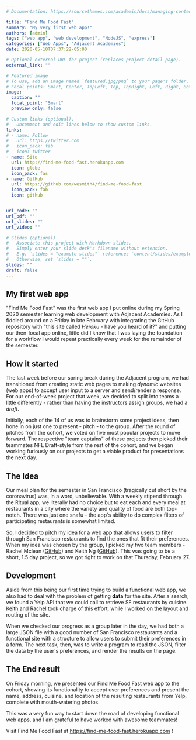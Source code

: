 ```yaml
---
# Documentation: https://sourcethemes.com/academic/docs/managing-content/

title: "Find Me Food Fast"
summary: "My very first web app!"
authors: [admin]
tags: ["web app", "web development", "NodeJS", "express"]
categories: ["Web Apps", "Adjacent Academies"]
date: 2020-05-10T07:37:22-05:00

# Optional external URL for project (replaces project detail page).
external_link: ""

# Featured image
# To use, add an image named `featured.jpg/png` to your page's folder.
# Focal points: Smart, Center, TopLeft, Top, TopRight, Left, Right, BottomLeft, Bottom, BottomRight.
image:
  caption: ""
  focal_point: "Smart"
  preview_only: false

# Custom links (optional).
#   Uncomment and edit lines below to show custom links.
links:
# - name: Follow
#   url: https://twitter.com
#   icon_pack: fab
#   icon: twitter
- name: Site
  url: http://find-me-food-fast.herokuapp.com
  icon: globe
  icon_pack: fas
- name: GitHub
  url: https://github.com/wesmith4/find-me-food-fast
  icon_pack: fab
  icon: github


url_code: ""
url_pdf: ""
url_slides: ""
url_video: ""

# Slides (optional).
#   Associate this project with Markdown slides.
#   Simply enter your slide deck's filename without extension.
#   E.g. `slides = "example-slides"` references `content/slides/example-slides.md`.
#   Otherwise, set `slides = ""`.
slides: ""
draft: false
---
```


## My first web app
"Find Me Food Fast" was the first web app I put online during my Spring 2020 semester learning web development with Adjacent Academies.  As I fiddled around on a Friday in late February with integrating the GitHub repository with "this site called _Heroku_ - have you heard of it?" and putting our then-local app online, little did I know that I was laying the foundation for a workflow I would repeat practically every week for the remainder of the semester.

## How it started
The last week before our spring break during the Adjacent program, we had transitioned from creating static web pages to making _dynamic_ websites (web apps) to accept user input to a server and send/render a response. For our end-of-week project that week, we decided to split into teams a little differently - rather than having the instructors assign groups, we had a _draft_.

Initially, each of the 14 of us was to brainstorm some project ideas, then hone in on just one to present - pitch - to the group.  After the round of pitches from the cohort, we voted on five most popular projects to move forward.  The respective "team captains" of these projects then picked their teammates NFL Draft-style from the rest of the cohort, and we began working furiously on our projects to get a viable product for presentations the next day.

## The Idea
Our meal plan for the semester in San Francisco (tragically cut short by the coronavirus) was, in a word, unbelievable.  With a weekly stipend through the Ritual app, we literally had no choice but to eat each and every meal at restaurants in a city where the variety and quality of food are both top-notch.  There was just one snafu - the app's ability to do complex filters of participating restaurants is somewhat limited.

So, I decided to pitch my idea for a web app that allows users to filter through San Francisco restaurants to find the ones that fit their preferences.  When my idea was chosen by the group, I picked my two team members - Rachel Mclean ([GitHub](https://github.com/rachel-mclean)) and Keith Ng ([GitHub](https://github.com/keithjng)).  This was going to be a short, 1.5 day project, so we got right to work on that Thursday, February 27.

## Development
Aside from this being our first time trying to build a functional web app, we also had to deal with the problem of getting **data** for the site.  After a search, we found a Yelp API that we could call to retrieve SF restaurants by cuisine.  Keith and Rachel took charge of this effort, while I worked on the layout and routing of the site.

When we checked our progress as a group later in the day, we had both a large JSON file with a good number of San Francisco restaurants and a functional site with a structure to allow users to submit their preferences in a form.  The next task, then, was to write a program to read the JSON, filter the data by the user's preferences, and render the results on the page.

## The End result
On Friday morning, we presented our Find Me Food Fast web app to the cohort, showing its functionality to accept user preferences and present the name, address, cuisine, and location of the resulting restaurants from Yelp, complete with mouth-watering photos.

This was a very fun way to start down the road of developing functional web apps, and I am grateful to have worked with awesome teammates!

Visit Find Me Food Fast at https://find-me-food-fast.herokuapp.com !
